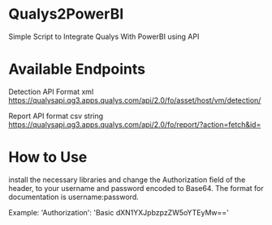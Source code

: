 # Qualys2PowerBI
Simple Script to Integrate Qualys With PowerBI using API

# Available Endpoints
Detection API Format xml
https://qualysapi.qg3.apps.qualys.com/api/2.0/fo/asset/host/vm/detection/

Report API format csv string
https://qualysapi.qg3.apps.qualys.com/api/2.0/fo/report/?action=fetch&id=<id int>



# How to Use
install the necessary libraries and change the Authorization field of the header, to your username and password encoded to Base64. The format for documentation is username:password.

Example:
'Authorization': 'Basic dXN1YXJpbzpzZW5oYTEyMw=='

